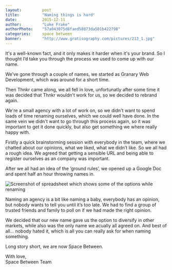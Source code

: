 ```yaml
---
layout:         post
title:          "Naming things is hard"
date:           2015-12-11
author:         "Luke Frake"
authorPhoto:    "57a043075d8faed58073da501b422798"
categories:     space between
banner:         "http://www.gratisography.com/pictures/213_1.jpg"
---
```


It's a well-known fact, and it only makes it harder when it's your brand. So I thought I’d take you through the process we used to come up with our name.

We’ve gone through a couple of names, we started as Granary Web Development, which was around for a short time.

Then Thnkr came along, we all fell in love, unfortunatly after some time it was decided that Thnkr wouldn't work for us, so we decided to rebrand again.

We're a small agency with a lot of work on, so we didn't want to spend loads of time renaming ourselves, which we could well have done. In the same vein we didn't want to go through this process again, so it was important to get it done quickly, but also get something we where really happy with.

Firstly a quick brainstorming session with everybody in the team, where we chatted about our opinions, what we liked, what we didn’t like. So we all had a rough idea. We agreed that getting a sensible URL and being able to register ourselves as an company was important.

After we all had an idea of the ‘ground rules’, we opened up a Google Doc and spent half an hour throwing names in.

![Screenshot of spreadsheet which shows some of the options while renaming](http://tinypic.com/r/hun05c/9)

Naming an agency is a bit like naming a baby, everybody has an opinion, but nobody wants to tell you until it’s too late. We had to find a group of trusted friends and family to poll on if we had made the right opinion.

We decided that our new name gave us the option to diversify in other markets, while also was the only name we acually all agreed on. And best of all... nobody hated it, which is all you can really ask for when naming something.

Long story short, we are now Space Between.

With love,<br/>
Space Between Team